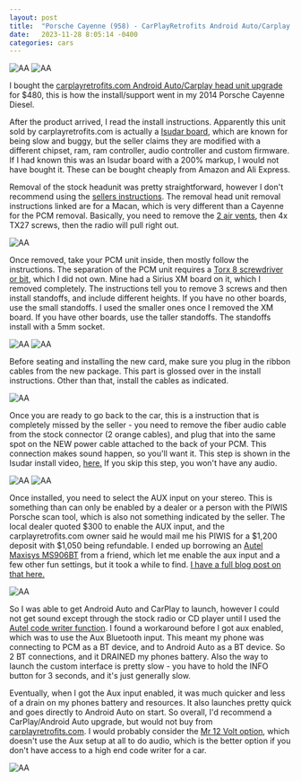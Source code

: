 ```yaml
---
layout: post
title:  "Porsche Cayenne (958) - CarPlayRetrofits Android Auto/Carplay Install"
date:   2023-11-28 8:05:14 -0400
categories: cars
---
```


![AA](/images/aa/10.jpeg)
![AA](/images/aa/7.jpg)

I bought the [carplayretrofits.com Android Auto/Carplay head unit upgrade](https://carplayretrofits.com/products/carplay-andrioid-auto-plug-and-play-kit-for-porsche-pcm-3-1) for $480, this is how the install/support went in my 2014 Porsche Cayenne Diesel. 

After the product arrived, I read the install instructions. Apparently this unit sold by carplayretrofits.com is actually a [Isudar board](https://amzn.to/3GnR6H6), which are known for being slow and buggy, but the seller claims they are modified with a different chipset, ram, ram controller, audio controller and custom firmware. If I had known this was an Isudar board with a 200% markup, I would not have bought it. These can be bought cheaply from Amazon and Ali Express. 

Removal of the stock headunit was pretty straightforward, however I don't recommend using the [sellers instructions](https://cdn.shopify.com/s/files/1/0721/0847/4648/files/CPRF.pdf?v=1690511085). The removal head unit removal instructions linked are for a Macan, which is very different than a Cayenne for the PCM removal. Basically, you need to remove the [2 air vents](https://www.youtube.com/watch?v=2v_dnikEjzM), then 4x TX27 screws, then the radio will pull right out. 

![AA](/images/aa/3.jpg)

Once removed, take your PCM unit inside, then mostly follow the instructions. The separation of the PCM unit requires a [Torx 8 screwdriver or bit](https://amzn.to/417KrdW), which I did not own. Mine had a Sirius XM board on it, which I removed completely. The instructions tell you to remove 3 screws and then install standoffs, and include different heights. If you have no other boards, use the small standoffs. I used the smaller ones once I removed the XM board. If you have other boards, use the taller standoffs. The standoffs install with a 5mm socket. 

![AA](/images/aa/1.jpg)
![AA](/images/aa/2.jpg)

Before seating and installing the new card, make sure you plug in the ribbon cables from the new package. This part is glossed over in the install instructions. Other than that, install the cables as indicated. 

![AA](/images/aa/4.jpg)

Once you are ready to go back to the car, this is a instruction that is completely missed by the seller - you need to remove the fiber audio cable from the stock connector (2 orange cables), and plug that into the same spot on the NEW power cable attached to the back of your PCM. This connection makes sound happen, so you'll want it. This step is shown in the Isudar install video, [here.](https://youtu.be/I-OjeOMdo-E?si=6aerbiFAI2mT4KT9&t=337) If you skip this step, you won't have any audio.

![AA](/images/aa/6.jpg)
![AA](/images/aa/5.jpg)

Once installed, you need to select the AUX input on your stereo. This is something than can only be enabled by a dealer or a person with the PIWIS Porsche scan tool, which is also not something indicated by the seller. The local dealer quoted $300 to enable the AUX input, and the carplayretrofits.com owner said he would mail me his PIWIS for a $1,200 deposit with $1,050 being refundable. I ended up borrowing an [Autel Maxisys MS906BT](https://amzn.to/3QTdxsI) from a friend, which let me enable the aux input and a few other fun settings, but it took a while to find. [I have a full blog post on that here.](https://rskelton.com/porsche-cayenne-autel-code-writing/)

![AA](/images/aa/8.jpeg)

So I was able to get Android Auto and CarPlay to launch, however I could not get sound except through the stock radio or CD player until I used the [Autel code writer function](https://rskelton.com/porsche-cayenne-autel-code-writing/). I found a workaround before I got aux enabled, which was to use the Aux Bluetooth input. This meant my phone was connecting to PCM as a BT device, and to Android Auto as a BT device. So 2 BT connections, and it DRAINED my phones battery. Also the way to launch the custom interface is pretty slow - you have to hold the INFO button for 3 seconds, and it's just generally slow. 

Eventually, when I got the Aux input enabled, it was much quicker and less of a drain on my phones battery and resources. It also launches pretty quick and goes directly to Android Auto on start. So overall, I'd recommend a CarPlay/Android Auto upgrade, but would not buy from [carplayretrofits.com](https://carplayretrofits.com/products/carplay-andrioid-auto-plug-and-play-kit-for-porsche-pcm-3-1). I would probably consider the [Mr 12 Volt option](https://www.mr12volt.com/collections/porsche/products/p2000-pcm31mm), which doesn't use the Aux setup at all to do audio, which is the better option if you don't have access to a high end code writer for a car. 

![AA](/images/aa/9.jpeg)
